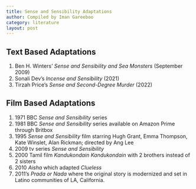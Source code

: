 ```yaml
---
title: Sense and Sensibility Adaptations
author: Compiled by Iman Gareeboo
category: literature
layout: post
---
```


## Text Based Adaptations
<ol>
<li> Ben H. Winters’ <i>Sense and Sensibility and Sea Monsters</i> (September 2009)</li>
<li>Sonali Dev’s <i>Incense and Sensibility</i> (2021)</li>
<li> Tirzah Price’s <i>Sense and Second-Degree Murder</i> (2022)</li>
</ol>

## Film Based Adaptations 
<ol>
<li>1971 BBC <i>Sense and Sensibility</i> series</li>
<li>1981 BBC <i>Sense and Sensibility</i> series available on Amazon Prime through Britbox
<li>1995 <i>Sense and Sensibility</i> film starring Hugh Grant, Emma Thompson, Kate Winslet, Alan Rickman; directed by Ang Lee</li>
<li>2009 tv series <i>Sense and Sensibility</i></li>
<li>2000 Tamil film <i>Kandukondain Kandukondain</i> with 2 brothers instead of 2 sisters</li>
<li>2010 <i>Aisha</i> which adapted <i>Clueless</i></li>
<li> 2011’s <i>Prada or Nada</i> where the original story is modernized and set in Latino communities of LA, California.</li>
</ol>


